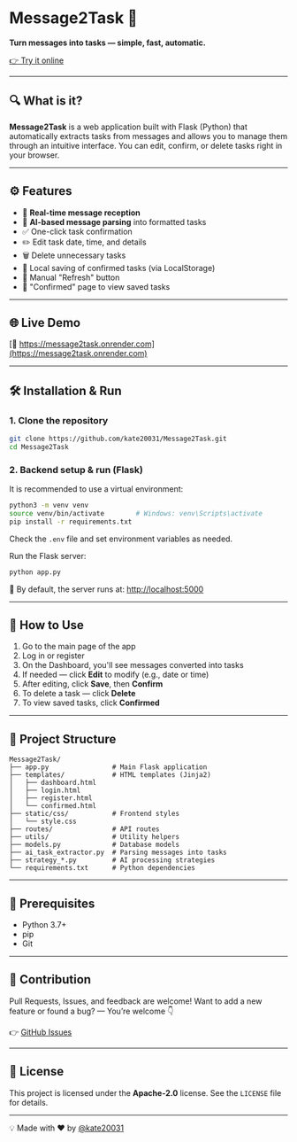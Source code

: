 # Message2Task 🚀

**Turn messages into tasks — simple, fast, automatic.**

[👉 Try it online](https://message2task.onrender.com)

---

## 🔍 What is it?

**Message2Task** is a web application built with Flask (Python) that automatically extracts tasks from messages and allows you to manage them through an intuitive interface. You can edit, confirm, or delete tasks right in your browser.

---

## ⚙️ Features

* 📩 **Real-time message reception**
* 🤖 **AI-based message parsing** into formatted tasks
* ✅ One-click task confirmation
* ✏️ Edit task date, time, and details
* 🗑️ Delete unnecessary tasks
* 💾 Local saving of confirmed tasks (via LocalStorage)
* 🔄 Manual "Refresh" button
* 👀 "Confirmed" page to view saved tasks

---

## 🌐 Live Demo

[🔗 https://message2task.onrender.com](https://message2task.onrender.com)

---

## 🛠️ Installation & Run

### 1. Clone the repository

```bash
git clone https://github.com/kate20031/Message2Task.git
cd Message2Task
```

### 2. Backend setup & run (Flask)

It is recommended to use a virtual environment:

```bash
python3 -m venv venv
source venv/bin/activate        # Windows: venv\Scripts\activate
pip install -r requirements.txt
```

Check the `.env` file and set environment variables as needed.

Run the Flask server:

```bash
python app.py
```

📍 By default, the server runs at: [http://localhost:5000](http://localhost:5000)

---

## 🧪 How to Use

1. Go to the main page of the app
2. Log in or register
3. On the Dashboard, you'll see messages converted into tasks
4. If needed — click **Edit** to modify (e.g., date or time)
5. After editing, click **Save**, then **Confirm**
6. To delete a task — click **Delete**
7. To view saved tasks, click **Confirmed**

---

## 🧹 Project Structure

```
Message2Task/
├── app.py                # Main Flask application
├── templates/            # HTML templates (Jinja2)
│   ├── dashboard.html
│   ├── login.html
│   ├── register.html
│   └── confirmed.html
├── static/css/           # Frontend styles
│   └── style.css
├── routes/               # API routes
├── utils/                # Utility helpers
├── models.py             # Database models
├── ai_task_extractor.py  # Parsing messages into tasks
├── strategy_*.py         # AI processing strategies
└── requirements.txt      # Python dependencies
```

---

## 🤠 Prerequisites

* Python 3.7+
* pip
* Git

---

## 🤝 Contribution

Pull Requests, Issues, and feedback are welcome!
Want to add a new feature or found a bug? — You’re welcome 👇

👉 [GitHub Issues](https://github.com/kate20031/Message2Task/issues)

---

## 📄 License

This project is licensed under the **Apache-2.0** license.
See the `LICENSE` file for details.

---

💡 Made with ❤️ by [@kate20031](https://github.com/kate20031)

